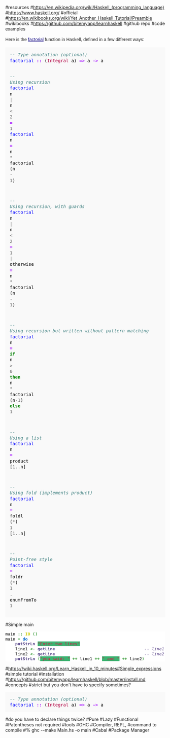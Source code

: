 #resources
#https://en.wikipedia.org/wiki/Haskell_(programming_language)
#https://www.haskell.org/
#official
#https://en.wikibooks.org/wiki/Yet_Another_Haskell_Tutorial/Preamble
#wikibooks
#https://github.com/bitemyapp/learnhaskell
#github repo
#code examples
<p style="margin-top: 0.5em; margin-bottom: 0.5em; line-height: 22.3999996185303px; color: rgb(37, 37, 37); font-family: sans-serif;">Here is the&nbsp;<a href="https://en.wikipedia.org/wiki/Factorial" title="Factorial" style="color: rgb(11, 0, 128); background: none;">factorial</a>&nbsp;function in Haskell, defined in a few different ways:</p><div class="mw-highlight mw-content-ltr" dir="ltr" style="direction: ltr; unicode-bidi: embed; color: rgb(37, 37, 37); font-family: sans-serif; line-height: 22.3999996185303px; background: rgb(248, 248, 248);"><pre style="font-family: monospace, Courier; color: black; border-color: rgb(221, 221, 221); padding: 1em; line-height: 1.3em; background-color: rgb(249, 249, 249);"><span class="c1" style="color: rgb(64, 128, 128); font-style: italic;">-- Type annotation (optional)</span>
<span class="nf" style="color: rgb(0, 0, 255);">factorial</span> <span class="ow" style="color: rgb(170, 34, 255); font-weight: bold;">::</span> <span class="p">(</span><span class="kt" style="color: rgb(176, 0, 64);">Integral</span> <span class="n">a</span><span class="p">)</span> <span class="ow" style="color: rgb(170, 34, 255); font-weight: bold;">=&gt;</span> <span class="n">a</span> <span class="ow" style="color: rgb(170, 34, 255); font-weight: bold;">-&gt;</span> <span class="n">a</span>

<span class="c1" style="color: rgb(64, 128, 128); font-style: italic;">-- Using recursion</span>
<span class="nf" style="color: rgb(0, 0, 255);">factorial</span> <span class="n">n</span> <span class="o" style="color: rgb(102, 102, 102);">|</span> <span class="n">n</span> <span class="o" style="color: rgb(102, 102, 102);">&lt;</span> <span class="mi" style="color: rgb(102, 102, 102);">2</span> <span class="ow" style="color: rgb(170, 34, 255); font-weight: bold;">=</span> <span class="mi" style="color: rgb(102, 102, 102);">1</span>
<span class="nf" style="color: rgb(0, 0, 255);">factorial</span> <span class="n">n</span> <span class="ow" style="color: rgb(170, 34, 255); font-weight: bold;">=</span> <span class="n">n</span> <span class="o" style="color: rgb(102, 102, 102);">*</span> <span class="n">factorial</span> <span class="p">(</span><span class="n">n</span> <span class="o" style="color: rgb(102, 102, 102);">-</span> <span class="mi" style="color: rgb(102, 102, 102);">1</span><span class="p">)</span>

<span class="c1" style="color: rgb(64, 128, 128); font-style: italic;">-- Using recursion, with guards</span>
<span class="nf" style="color: rgb(0, 0, 255);">factorial</span> <span class="n">n</span>
  <span class="o" style="color: rgb(102, 102, 102);">|</span> <span class="n">n</span> <span class="o" style="color: rgb(102, 102, 102);">&lt;</span> <span class="mi" style="color: rgb(102, 102, 102);">2</span>     <span class="ow" style="color: rgb(170, 34, 255); font-weight: bold;">=</span> <span class="mi" style="color: rgb(102, 102, 102);">1</span>
  <span class="o" style="color: rgb(102, 102, 102);">|</span> <span class="n">otherwise</span> <span class="ow" style="color: rgb(170, 34, 255); font-weight: bold;">=</span> <span class="n">n</span> <span class="o" style="color: rgb(102, 102, 102);">*</span> <span class="n">factorial</span> <span class="p">(</span><span class="n">n</span> <span class="o" style="color: rgb(102, 102, 102);">-</span> <span class="mi" style="color: rgb(102, 102, 102);">1</span><span class="p">)</span>

<span class="c1" style="color: rgb(64, 128, 128); font-style: italic;">-- Using recursion but written without pattern matching</span>
<span class="nf" style="color: rgb(0, 0, 255);">factorial</span> <span class="n">n</span> <span class="ow" style="color: rgb(170, 34, 255); font-weight: bold;">=</span> <span class="kr" style="color: rgb(0, 128, 0); font-weight: bold;">if</span> <span class="n">n</span> <span class="o" style="color: rgb(102, 102, 102);">&gt;</span> <span class="mi" style="color: rgb(102, 102, 102);">0</span> <span class="kr" style="color: rgb(0, 128, 0); font-weight: bold;">then</span> <span class="n">n</span> <span class="o" style="color: rgb(102, 102, 102);">*</span> <span class="n">factorial</span> <span class="p">(</span><span class="n">n</span><span class="o" style="color: rgb(102, 102, 102);">-</span><span class="mi" style="color: rgb(102, 102, 102);">1</span><span class="p">)</span> <span class="kr" style="color: rgb(0, 128, 0); font-weight: bold;">else</span> <span class="mi" style="color: rgb(102, 102, 102);">1</span>

<span class="c1" style="color: rgb(64, 128, 128); font-style: italic;">-- Using a list</span>
<span class="nf" style="color: rgb(0, 0, 255);">factorial</span> <span class="n">n</span> <span class="ow" style="color: rgb(170, 34, 255); font-weight: bold;">=</span> <span class="n">product</span> <span class="p">[</span><span class="mi" style="color: rgb(102, 102, 102);">1</span><span class="o" style="color: rgb(102, 102, 102);">..</span><span class="n">n</span><span class="p">]</span>

<span class="c1" style="color: rgb(64, 128, 128); font-style: italic;">-- Using fold (implements product)</span>
<span class="nf" style="color: rgb(0, 0, 255);">factorial</span> <span class="n">n</span> <span class="ow" style="color: rgb(170, 34, 255); font-weight: bold;">=</span> <span class="n">foldl</span> <span class="p">(</span><span class="o" style="color: rgb(102, 102, 102);">*</span><span class="p">)</span> <span class="mi" style="color: rgb(102, 102, 102);">1</span> <span class="p">[</span><span class="mi" style="color: rgb(102, 102, 102);">1</span><span class="o" style="color: rgb(102, 102, 102);">..</span><span class="n">n</span><span class="p">]</span>

<span class="c1" style="color: rgb(64, 128, 128); font-style: italic;">-- Point-free style</span>
<span class="nf" style="color: rgb(0, 0, 255);">factorial</span> <span class="ow" style="color: rgb(170, 34, 255); font-weight: bold;">=</span> <span class="n">foldr</span> <span class="p">(</span><span class="o" style="color: rgb(102, 102, 102);">*</span><span class="p">)</span> <span class="mi" style="color: rgb(102, 102, 102);">1</span> <span class="o" style="color: rgb(102, 102, 102);">.</span> <span class="n">enumFromTo</span> <span class="mi" style="color: rgb(102, 102, 102);">1</span></pre></div>
#Simple main
<pre class="de1" style="margin-bottom: 0px; padding: 0px; font-family: monospace; line-height: 1.2em; overflow: auto; border: 0px none white; font-stretch: normal; font-size: medium; vertical-align: top; color: rgb(0, 0, 0); background: none rgb(255, 255, 255);">main <span class="sy0" style="margin: 0px; padding: 0px; color: rgb(51, 153, 51); font-weight: bold;">::</span> <span class="kw4" style="margin: 0px; padding: 0px; color: rgb(204, 204, 0); font-weight: bold;">IO</span> <span class="br0" style="margin: 0px; padding: 0px; color: green;">(</span><span class="br0" style="margin: 0px; padding: 0px; color: green;">)</span>
main <span class="sy0" style="margin: 0px; padding: 0px; color: rgb(51, 153, 51); font-weight: bold;">=</span> <span class="kw1" style="margin: 0px; padding: 0px; font-weight: bold; color: rgb(0, 102, 204);">do</span>
    <span class="kw3" style="margin: 0px; padding: 0px; color: rgb(85, 68, 136) !important; font-weight: bold;">putStrLn</span> <span class="st0" style="margin: 0px; padding: 0px; color: rgb(221, 17, 68) !important; background-image: initial !important; background-attachment: initial !important; background-color: rgb(60, 179, 113); background-size: initial !important; background-origin: initial !important; background-clip: initial !important; background-position: initial !important; background-repeat: initial !important;">"Enter two lines"</span>
    line1 <span class="sy0" style="margin: 0px; padding: 0px; color: rgb(51, 153, 51); font-weight: bold;">&lt;-</span> <span class="kw3" style="margin: 0px; padding: 0px; color: rgb(85, 68, 136) !important; font-weight: bold;">getLine</span>                                    <span class="co1" style="margin: 0px; padding: 0px; color: rgb(93, 71, 139); font-style: italic;">-- line1&nbsp;:: String</span>
    line2 <span class="sy0" style="margin: 0px; padding: 0px; color: rgb(51, 153, 51); font-weight: bold;">&lt;-</span> <span class="kw3" style="margin: 0px; padding: 0px; color: rgb(85, 68, 136) !important; font-weight: bold;">getLine</span>                                    <span class="co1" style="margin: 0px; padding: 0px; color: rgb(93, 71, 139); font-style: italic;">-- line2&nbsp;:: String</span>
    <span class="kw3" style="margin: 0px; padding: 0px; color: rgb(85, 68, 136) !important; font-weight: bold;">putStrLn</span> <span class="br0" style="margin: 0px; padding: 0px; color: green;">(</span><span class="st0" style="margin: 0px; padding: 0px; color: rgb(221, 17, 68) !important; background-image: initial !important; background-attachment: initial !important; background-color: rgb(60, 179, 113); background-size: initial !important; background-origin: initial !important; background-clip: initial !important; background-position: initial !important; background-repeat: initial !important;">"you said: "</span> <span class="sy0" style="margin: 0px; padding: 0px; color: rgb(51, 153, 51); font-weight: bold;">++</span> line1 <span class="sy0" style="margin: 0px; padding: 0px; color: rgb(51, 153, 51); font-weight: bold;">++</span> <span class="st0" style="margin: 0px; padding: 0px; color: rgb(221, 17, 68) !important; background-image: initial !important; background-attachment: initial !important; background-color: rgb(60, 179, 113); background-size: initial !important; background-origin: initial !important; background-clip: initial !important; background-position: initial !important; background-repeat: initial !important;">" and "</span> <span class="sy0" style="margin: 0px; padding: 0px; color: rgb(51, 153, 51); font-weight: bold;">++</span> line2<span class="br0" style="margin: 0px; padding: 0px; color: green;">)</span></pre>
#https://wiki.haskell.org/Learn_Haskell_in_10_minutes#Simple_expressions
#simple tutorial
#installation
#https://github.com/bitemyapp/learnhaskell/blob/master/install.md
#concepts
#strict but you don't have to specify sometimes?
<pre style="font-family: monospace, Courier; color: black; border-color: rgb(221, 221, 221); padding: 1em; line-height: 1.3em; font-size: 14px; background-color: rgb(249, 249, 249);"><span class="c1" style="color: rgb(64, 128, 128); font-style: italic;">-- Type annotation (optional)</span>
<span class="nf" style="color: rgb(0, 0, 255);">factorial</span> <span class="ow" style="color: rgb(170, 34, 255); font-weight: bold;">::</span> <span class="p">(</span><span class="kt" style="color: rgb(176, 0, 64);">Integral</span> <span class="n">a</span><span class="p">)</span> <span class="ow" style="color: rgb(170, 34, 255); font-weight: bold;">=&gt;</span> <span class="n">a</span> <span class="ow" style="color: rgb(170, 34, 255); font-weight: bold;">-&gt;</span> <span class="n">a</span></pre>
#do you have to declare things twice?
#Pure
#Lazy
#Functional
#Patentheses not required
#tools
#GHC
#Compiler, REPL, 
#command to compile
#% ghc --make Main.hs -o main
#Cabal
#Package Manager

